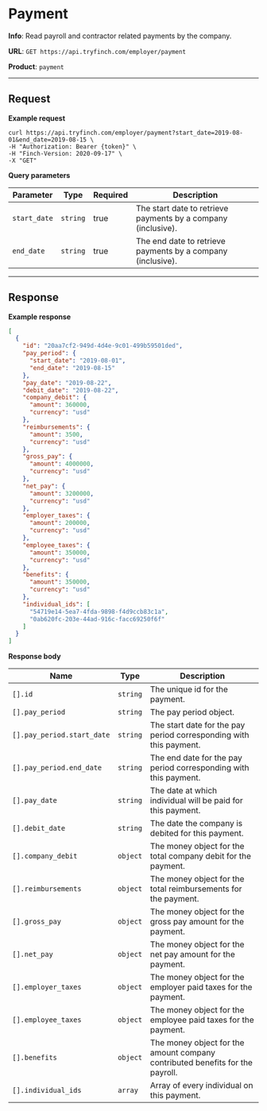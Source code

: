 # Payment

**Info**: Read payroll and contractor related payments by the company.

**URL**: `GET https://api.tryfinch.com/employer/payment`

**Product**: `payment`

***

## Request

**Example request**

```shell
curl https://api.tryfinch.com/employer/payment?start_date=2019-08-01&end_date=2019-08-15 \
-H "Authorization: Bearer {token}" \
-H "Finch-Version: 2020-09-17" \
-X "GET"
```

**Query parameters**

Parameter | Type | Required | Description
----------|------|----------|------------
`start_date` | `string` | true | The start date to retrieve payments by a company (inclusive).
`end_date` | `string` | true | The end date to retrieve payments by a company (inclusive).

***

## Response

**Example response**

```json
[
  {
    "id": "20aa7cf2-949d-4d4e-9c01-499b59501ded",
    "pay_period": {
      "start_date": "2019-08-01",
      "end_date": "2019-08-15"
    },
    "pay_date": "2019-08-22",
    "debit_date": "2019-08-22",
    "company_debit": {
      "amount": 360000,
      "currency": "usd"
    },
    "reimbursements": {
      "amount": 3500,
      "currency": "usd"
    },
    "gross_pay": {
      "amount": 4000000,
      "currency": "usd"
    },
    "net_pay": {
      "amount": 3200000,
      "currency": "usd"
    },
    "employer_taxes": {
      "amount": 200000,
      "currency": "usd"
    },
    "employee_taxes": {
      "amount": 350000,
      "currency": "usd"
    },
    "benefits": {
      "amount": 350000,
      "currency": "usd"
    },
    "individual_ids": [
      "54719e14-5ea7-4fda-9898-f4d9ccb83c1a",
      "0ab620fc-203e-44ad-916c-facc69250f6f"
    ]
  }
]
```

**Response body**

Name | Type | Description
-----|------|--------------
`[].id` | `string` | The unique id for the payment.
`[].pay_period` | `string` | The pay period object.
`[].pay_period.start_date` | `string` | The start date for the pay period corresponding with this payment.
`[].pay_period.end_date` | `string` | The end date for the pay period corresponding with this payment.
`[].pay_date` | `string` | The date at which individual will be paid for this payment.
`[].debit_date` | `string` | The date the company is debited for this payment.
`[].company_debit` | `object` | The money object for the total company debit for the payment.
`[].reimbursements` | `object` | The money object for the total reimbursements for the payment.
`[].gross_pay` | `object` | The money object for the gross pay amount for the payment.
`[].net_pay` | `object` | The money object for the net pay amount for the payment.
`[].employer_taxes` | `object` | The money object for the employer paid taxes for the payment.
`[].employee_taxes` | `object` | The money object for the employee paid taxes for the payment.
`[].benefits` | `object` | The money object for the amount company contributed benefits for the payroll.
`[].individual_ids` | `array` | Array of every individual on this payment.
